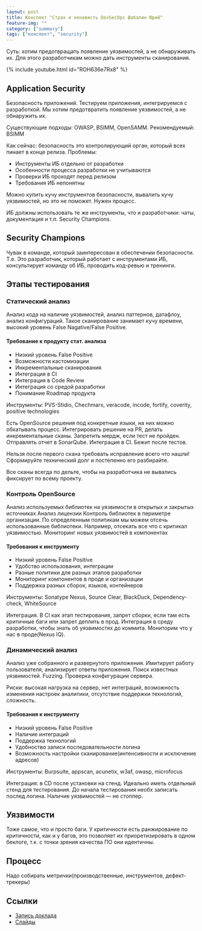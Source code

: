 ```yaml
---
layout: post
title: Конспект "Страх и ненависть DevSecOps Шабалин Юрий"
feature-img: ""
category: ["summary"]
tags: ["конспект", "security"]
---
```


Суть: хотим предотвращать появление уязвимостей, а не обнаруживать их. Для этого разработчикам можно дать инструменты сканирования.

{% include youtube.html id="ROH636e7Rx8" %}

## Application Security

Безопасность приложений. Тестируем приложения, интегрируемся с разработкой. Мы хотим предотвратить появление уязвимостей, а не обнаружить их.

Существующие подходы: OWASP, BSIMM, OpenSAMM. Рекомендуемый: BSIMM

Как сейчас: безопасность это контролирующий орган, который всех пинает в конце релиза.
Проблемы:

* Инструменты ИБ отдельно от разработки
* Особенности процесса разработки не учитываются
* Проверки ИБ проходят перед релизом
* Требования ИБ непонятны

Можно купить кучу инструментов безопасности, вывалить кучу уязвимостей, но это не поможет. Нужен процесс.

ИБ должны использовать те же инструменты, что и разработчики: чаты, документация и т.п. Security Champions.

## Security Champions

Чувак в команде, который заинтересован в обеспечении безопасности. Т.е. Это разработчик, который работает с инструментами ИБ, консультирует команду об ИБ, проводить код-ревью и тренинги.

## Этапы тестирования

### Статический анализ

Анализ кода на наличие уязвимостей, анализ паттернов, датафлоу, анализ конфигураций.
Такое сканирование занимает кучу времени, высокий уровень False Nagative/False Positive.

#### Требование к продукту стат. анализа

* Низкий уровень False Positive
* Возможности кастомизации
* Инкрементальные сканирования
* Интеграция в CI
* Интеграция в Code Review
* Интеграция со средой разработки
* Понимание Roadmap продукта

Инструменты: PVS-Stidio, Chechmarx, veracode, incode, fortify, coverity, positive technologies

Есть OpenSource решения под конкретные языки, на них можно обкатывать процесс.
Интегрировать решение на PR, делать инкрементальные сканы. Запретить мердж, если тест не пройден. Отправлять отчет в SonarQube.
Интеграция в CI. Бежит после тестов.

Нельзя после первого скана требовать исправление всего что нашли! Сформируйте технический долг и постепенно его разбирайте.

Все сканы всегда по дельте, чтобы на разработчика не вывались фиксирует по всему проекту.

### Контроль OpenSource

Анализ используемых библиотек на уязвимости в открытых и закрытых источниках
Анализ лицензии
Контроль библиотек в периметре организации. По определенным политикам мы можем отсечь использованные библиотеки. Например, отсекать все что с критикал уязвимостью.
Мониторинг новых уязвимостей в компонентах

#### Требования к инструменту

* Низкий уровень False Positive
* Удобство использования, интеграции
* Разные политики для разных этапов разработки
* Мониторинг компонентов в проде и организации
* Поддержка разных сборок, языков, контейнеров

Инструменты: Sonatype Nexus, Source Clear, BlackDuck, Dependency-check, WhiteSource

Интеграция. В CI как этап тестирования, запрет сборки, если там есть критичные баги или запрет деплить в прод. Интеграция в среду разработки, чтобы знать об уязвимостях до коммита. Мониторим что у нас в проде(Nexus IQ).

### Динамический анализ

Анализ уже собранного и развернутого приложения.
Имитирует работу пользователя, анализирует ответы приложения. Поиск известных уязвимостей. Fuzzing. Проверка конфигурации сервера.

Риски: высокая нагрузка на сервер, нет интеграций, возможность изменения настроек аналитики, отсутствие поддержки технологий, сложность.

#### Требования к инструменту

* Низкий уровень False Positive
* Наличие интеграций
* Поддержка технологий
* Удобноство записи последовательности логина
* Возможность настройки сканирование(интенсивности и исключение адресов)

Инструменты: Burpsuite, appscan, acunetix, w3af, owasp, microfocus

Интеграция: в CD после установки на стенд. Идеально иметь отдельный стенд для тестирования. До начала тестирования необх записать послед логина. Наличие уязвимостей — не стоппер.

## Уязвимости

Тоже самое, что и просто баги. У критичности есть ранжирование по критичности, как и у багов, это позволяет их приоретизировать в одном беклоге, т.к. с точки зрения качества ПО они идентичны.

## Процесс

Надо собирать метрички(производственные, инструментов, дефект-трекеры)

## Ссылки

* [Запись доклада](https://youtu.be/ROH636e7Rx8)
* [Слайды](https://speakerdeck.com/devopsmoscow/strakh-i-nienavist-devsecops)
